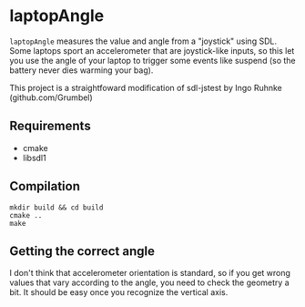 laptopAngle
==========
`laptopAngle` measures the value and angle from a "joystick" using SDL.
Some laptops sport an accelerometer that are joystick-like inputs,
  so this let you use the angle of your laptop to trigger some events
  like suspend (so the battery never dies warming your bag).

This project is a straightfoward modification of sdl-jstest by
  Ingo Ruhnke (github.com/Grumbel)

Requirements
------------

* cmake
* libsdl1


Compilation
-----------
    mkdir build && cd build
    cmake ..
    make

Getting the correct angle
-------------------------
I don't think that accelerometer orientation is standard, so if
  you get wrong values that vary according to the angle, you need
  to check the geometry a bit. It should be easy once you recognize
  the vertical axis.
